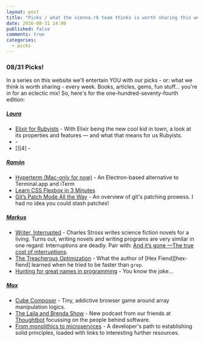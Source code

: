```yaml
---
layout: post
title: "Picks / what the vienna.rb team thinks is worth sharing this week"
date: 2016-08-31 14:00
published: false
comments: true
categories:
  - picks
---
```


### 08/31 Picks!

In a series on this website we'll entertain YOU with our picks - or: what we think is worth sharing - every week.
Books, articles, gems, fun stuff... you're in for an eclectic mix! So, here's for the one-hundred-seventy-fourth edition:


##### [Laura][1]
- [Elixir for Rubyists][2] - With Elixir being the new cool kid in town, a look at its properties and features — and what that means for us Rubyists.
- [][3] -
- [][4] -

##### [Ramón][5]
- [Hyperterm (Mac-only for now)][6] - An Electron-based alternative to Terminal.app and iTerm
- [Learn CSS Flexbox in 3 Minutes][7]
- [Git’s Patch Mode All the Way][8] - An overview of git's patching prowess. I had no idea you could stash patches!

##### [Markus][9]
- [Writer, Interrupted][10] - Charles Stross writes science fiction novels for a living. Turns out, writing novels and writing programs are very similar in one regard: Interruptions are deadly. Pair with: [And it’s gone —The true cost of interruptions][10-2].
- [The Treacherous Optimization][11] - What the author of [Hex Fiend][hex-fiend] learned when he tried to be faster than `grep`.
- [Hunting for great names in programming][12] - You know the joke&hellip;

##### [Max][13]
- [Cube Composer][14] - Tiny, addictive browser game around array manipulation logics.
- [The Laila and Brenda Show][15] - New podcast from our friends at [Thoughtbot][15-1] focussing on the people behind software.
- [From monolithics to microservices][16] - A developer's path to establishing solid principles, loaded with links to interesting further resources.



[1]: http://www.twitter.com/alicetragedy
[2]: https://robots.thoughtbot.com/elixir-for-rubyists
[3]:
[4]:

[5]: https://twitter.com/senorhuidobro
[6]: https://hyperterm.org/
[7]: https://medium.com/learning-new-stuff/learn-css-flexbox-in-3-minutes-c616c7070672#.2k72ubfst
[8]: https://blog.petrzemek.net/2016/07/10/git-patch-mode-all-the-way/

[9]: https://twitter.com/nuclearsquid
[10]: http://www.antipope.org/charlie/blog-static/2016/08/writer-interrupted.html
[10-2]: https://jaxenter.com/aaaand-gone-true-cost-interruptions-128741.html
[11]: http://ridiculousfish.com/blog/posts/old-age-and-treachery.html
[12]: https://m.signalvnoise.com/hunting-for-great-names-in-programming-16f624c8fc03

[13]: http://www.twitter.com/klappradla
[14]: http://david-peter.de/cube-composer/
[15]: http://lailaandbrenda.fm/
[15-1]: https://twitter.com/thoughtbot
[16]: https://medium.com/@ccverak/from-monolithics-to-microservices-e87841ce11fd#.ic0nkn29n
